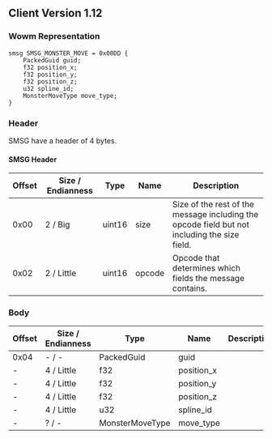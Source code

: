## Client Version 1.12

### Wowm Representation
```rust,ignore
smsg SMSG_MONSTER_MOVE = 0x00DD {
    PackedGuid guid;
    f32 position_x;
    f32 position_y;
    f32 position_z;
    u32 spline_id;
    MonsterMoveType move_type;
}
```
### Header
SMSG have a header of 4 bytes.

#### SMSG Header
| Offset | Size / Endianness | Type   | Name   | Description |
| ------ | ----------------- | ------ | ------ | ----------- |
| 0x00   | 2 / Big           | uint16 | size   | Size of the rest of the message including the opcode field but not including the size field.|
| 0x02   | 2 / Little        | uint16 | opcode | Opcode that determines which fields the message contains.|
### Body
| Offset | Size / Endianness | Type | Name | Description |
| ------ | ----------------- | ---- | ---- | ----------- |
| 0x04 | - / - | PackedGuid | guid |  |
| - | 4 / Little | f32 | position_x |  |
| - | 4 / Little | f32 | position_y |  |
| - | 4 / Little | f32 | position_z |  |
| - | 4 / Little | u32 | spline_id |  |
| - | ? / - | MonsterMoveType | move_type |  |
